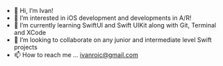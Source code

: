 - 👋 Hi, I’m Ivan!
- 👀 I’m interested in iOS development and developments in A/R!
- 🌱 I’m currently learning SwiftUI and Swift UIKit along with Git, Terminal and XCode
- 💞️ I’m looking to collaborate on any junior and intermediate level Swift projects
- 📫 How to reach me ... ivanroic@gmail.com

<!---
ivanroic/ivanroic is a ✨ special ✨ repository because its `README.md` (this file) appears on your GitHub profile.
You can click the Preview link to take a look at your changes.
--->
